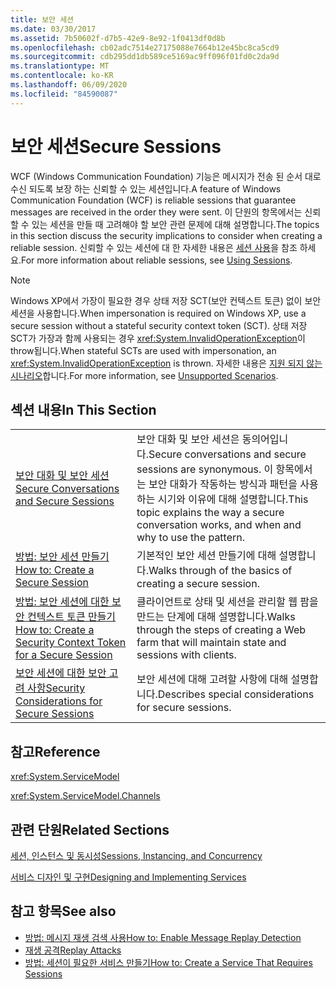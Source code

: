 ```yaml
---
title: 보안 세션
ms.date: 03/30/2017
ms.assetid: 7b50602f-d7b5-42e9-8e92-1f0413df0d8b
ms.openlocfilehash: cb02adc7514e27175088e7664b12e45bc8ca5cd9
ms.sourcegitcommit: cdb295dd1db589ce5169ac9ff096f01fd0c2da9d
ms.translationtype: MT
ms.contentlocale: ko-KR
ms.lasthandoff: 06/09/2020
ms.locfileid: "84590087"
---
```

# <a name="secure-sessions"></a><span data-ttu-id="65c84-102">보안 세션</span><span class="sxs-lookup"><span data-stu-id="65c84-102">Secure Sessions</span></span>
<span data-ttu-id="65c84-103">WCF (Windows Communication Foundation) 기능은 메시지가 전송 된 순서 대로 수신 되도록 보장 하는 신뢰할 수 있는 세션입니다.</span><span class="sxs-lookup"><span data-stu-id="65c84-103">A feature of Windows Communication Foundation (WCF) is reliable sessions that guarantee messages are received in the order they were sent.</span></span> <span data-ttu-id="65c84-104">이 단원의 항목에서는 신뢰할 수 있는 세션을 만들 때 고려해야 할 보안 관련 문제에 대해 설명합니다.</span><span class="sxs-lookup"><span data-stu-id="65c84-104">The topics in this section discuss the security implications to consider when creating a reliable session.</span></span> <span data-ttu-id="65c84-105">신뢰할 수 있는 세션에 대 한 자세한 내용은 [세션 사용](../using-sessions.md)을 참조 하세요.</span><span class="sxs-lookup"><span data-stu-id="65c84-105">For more information about reliable sessions, see [Using Sessions](../using-sessions.md).</span></span>  
  
> [!NOTE]
> <span data-ttu-id="65c84-106">Windows XP에서 가장이 필요한 경우 상태 저장 SCT(보안 컨텍스트 토큰) 없이 보안 세션을 사용합니다.</span><span class="sxs-lookup"><span data-stu-id="65c84-106">When impersonation is required on Windows XP, use a secure session without a stateful security context token (SCT).</span></span> <span data-ttu-id="65c84-107">상태 저장 SCT가 가장과 함께 사용되는 경우 <xref:System.InvalidOperationException>이 throw됩니다.</span><span class="sxs-lookup"><span data-stu-id="65c84-107">When stateful SCTs are used with impersonation, an <xref:System.InvalidOperationException> is thrown.</span></span> <span data-ttu-id="65c84-108">자세한 내용은 [지원 되지 않는 시나리오](unsupported-scenarios.md)합니다.</span><span class="sxs-lookup"><span data-stu-id="65c84-108">For more information, see [Unsupported Scenarios](unsupported-scenarios.md).</span></span>  
  
## <a name="in-this-section"></a><span data-ttu-id="65c84-109">섹션 내용</span><span class="sxs-lookup"><span data-stu-id="65c84-109">In This Section</span></span>  
  
|||  
|-|-|  
|[<span data-ttu-id="65c84-110">보안 대화 및 보안 세션</span><span class="sxs-lookup"><span data-stu-id="65c84-110">Secure Conversations and Secure Sessions</span></span>](secure-conversations-and-secure-sessions.md)|<span data-ttu-id="65c84-111">보안 대화 및 보안 세션은 동의어입니다.</span><span class="sxs-lookup"><span data-stu-id="65c84-111">Secure conversations and secure sessions are synonymous.</span></span> <span data-ttu-id="65c84-112">이 항목에서는 보안 대화가 작동하는 방식과 패턴을 사용하는 시기와 이유에 대해 설명합니다.</span><span class="sxs-lookup"><span data-stu-id="65c84-112">This topic explains the way a secure conversation works, and when and why to use the pattern.</span></span>|  
|[<span data-ttu-id="65c84-113">방법: 보안 세션 만들기</span><span class="sxs-lookup"><span data-stu-id="65c84-113">How to: Create a Secure Session</span></span>](how-to-create-a-secure-session.md)|<span data-ttu-id="65c84-114">기본적인 보안 세션 만들기에 대해 설명합니다.</span><span class="sxs-lookup"><span data-stu-id="65c84-114">Walks through of the basics of creating a secure session.</span></span>|  
|[<span data-ttu-id="65c84-115">방법: 보안 세션에 대한 보안 컨텍스트 토큰 만들기</span><span class="sxs-lookup"><span data-stu-id="65c84-115">How to: Create a Security Context Token for a Secure Session</span></span>](how-to-create-a-security-context-token-for-a-secure-session.md)|<span data-ttu-id="65c84-116">클라이언트로 상태 및 세션을 관리할 웹 팜을 만드는 단계에 대해 설명합니다.</span><span class="sxs-lookup"><span data-stu-id="65c84-116">Walks through the steps of creating a Web farm that will maintain state and sessions with clients.</span></span>|  
|[<span data-ttu-id="65c84-117">보안 세션에 대한 보안 고려 사항</span><span class="sxs-lookup"><span data-stu-id="65c84-117">Security Considerations for Secure Sessions</span></span>](security-considerations-for-secure-sessions.md)|<span data-ttu-id="65c84-118">보안 세션에 대해 고려할 사항에 대해 설명합니다.</span><span class="sxs-lookup"><span data-stu-id="65c84-118">Describes special considerations for secure sessions.</span></span>|  
  
## <a name="reference"></a><span data-ttu-id="65c84-119">참고</span><span class="sxs-lookup"><span data-stu-id="65c84-119">Reference</span></span>  
 <xref:System.ServiceModel>  
  
 <xref:System.ServiceModel.Channels>  
  
## <a name="related-sections"></a><span data-ttu-id="65c84-120">관련 단원</span><span class="sxs-lookup"><span data-stu-id="65c84-120">Related Sections</span></span>  
 [<span data-ttu-id="65c84-121">세션, 인스턴스 및 동시성</span><span class="sxs-lookup"><span data-stu-id="65c84-121">Sessions, Instancing, and Concurrency</span></span>](sessions-instancing-and-concurrency.md)  
  
 [<span data-ttu-id="65c84-122">서비스 디자인 및 구현</span><span class="sxs-lookup"><span data-stu-id="65c84-122">Designing and Implementing Services</span></span>](../designing-and-implementing-services.md)  
  
## <a name="see-also"></a><span data-ttu-id="65c84-123">참고 항목</span><span class="sxs-lookup"><span data-stu-id="65c84-123">See also</span></span>

- [<span data-ttu-id="65c84-124">방법: 메시지 재생 검색 사용</span><span class="sxs-lookup"><span data-stu-id="65c84-124">How to: Enable Message Replay Detection</span></span>](how-to-enable-message-replay-detection.md)
- [<span data-ttu-id="65c84-125">재생 공격</span><span class="sxs-lookup"><span data-stu-id="65c84-125">Replay Attacks</span></span>](replay-attacks.md)
- [<span data-ttu-id="65c84-126">방법: 세션이 필요한 서비스 만들기</span><span class="sxs-lookup"><span data-stu-id="65c84-126">How to: Create a Service That Requires Sessions</span></span>](how-to-create-a-service-that-requires-sessions.md)
